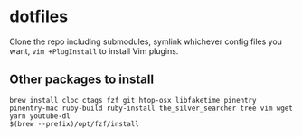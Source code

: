 # dotfiles

Clone the repo including submodules, symlink whichever config files you want, `vim +PlugInstall` to install Vim plugins.

## Other packages to install

```
brew install cloc ctags fzf git htop-osx libfaketime pinentry pinentry-mac ruby-build ruby-install the_silver_searcher tree vim wget yarn youtube-dl
$(brew --prefix)/opt/fzf/install
```
